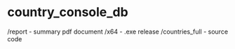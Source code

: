 # country_console_db

/report - summary pdf document
/x64 - .exe release
/countries_full - source code
